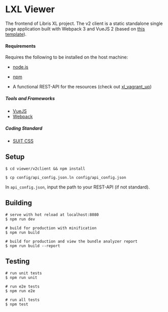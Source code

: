 # LXL Viewer
The frontend of Libris XL project. The v2 client is a static standalone single page application built with Webpack 3 and VueJS 2 (based on [this template](http://vuejs-templates.github.io/webpack/)).

#### Requirements

Requires the following to be installed on the host machine:

* [node.js](http://nodejs.org/) 
* [npm](https://www.npmjs.com/)

* A functional REST-API for the resources (check out [xl_vagrant_up](https://github.com/libris/xl_vagrant_up))

##### Tools and Frameworks
* [VueJS](https://vuejs.org/)
* [Webpack](https://webpack.js.org/)

##### Coding Standard
* [SUIT CSS](https://suitcss.github.io/)

## Setup

    $ cd viewer/v2client && npm install

    $ cp config/api_config.json.ln config/api_config.json

In `api_config.json`, input the path to your REST-API (if not standard).


## Building

```
# serve with hot reload at localhost:8080
$ npm run dev

# build for production with minification
$ npm run build

# build for production and view the bundle analyzer report
$ npm run build --report
```

## Testing

```
# run unit tests
$ npm run unit

# run e2e tests
$ npm run e2e

# run all tests
$ npm test
```
